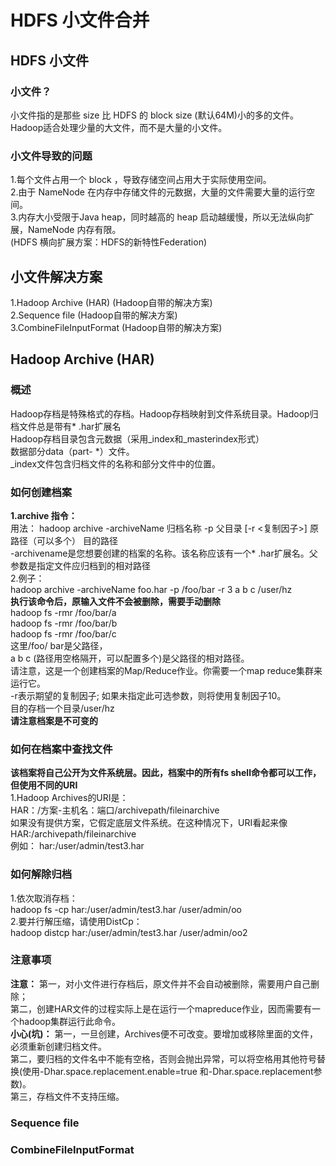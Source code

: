 # HDFS 小文件合并

## HDFS 小文件
### 小文件？
小文件指的是那些 size 比 HDFS 的 block size (默认64M)小的多的文件。Hadoop适合处理少量的大文件，而不是大量的小文件。

### 小文件导致的问题
1.每个文件占用一个 block ，导致存储空间占用大于实际使用空间。  
2.由于 NameNode 在内存中存储文件的元数据，大量的文件需要大量的运行空间。  
3.内存大小受限于Java heap，同时越高的 heap 启动越缓慢，所以无法纵向扩展，NameNode 内存有限。  
(HDFS 横向扩展方案：HDFS的新特性Federation)

## 小文件解决方案  
1.Hadoop Archive (HAR) (Hadoop自带的解决方案)  
2.Sequence file (Hadoop自带的解决方案)  
3.CombineFileInputFormat (Hadoop自带的解决方案)  


<!-- ------------------------------------分割线------------------------------------ -->
## Hadoop Archive (HAR)
### 概述
Hadoop存档是特殊格式的存档。Hadoop存档映射到文件系统目录。Hadoop归档文件总是带有* .har扩展名  
Hadoop存档目录包含元数据（采用_index和_masterindex形式）  
数据部分data（part- *）文件。  
_index文件包含归档文件的名称和部分文件中的位置。   

### 如何创建档案
**1.archive 指令：**  
  用法： hadoop archive -archiveName  归档名称 -p 父目录 [-r <复制因子>]  原路径（可以多个）  目的路径  
  -archivename是您想要创建的档案的名称。该名称应该有一个* .har扩展名。父参数是指定文件应归档到的相对路径  
2.例子：  
  hadoop archive -archiveName foo.har -p /foo/bar -r 3  a b c /user/hz  
**执行该命令后，原输入文件不会被删除，需要手动删除**  
  hadoop fs -rmr /foo/bar/a  
  hadoop fs -rmr /foo/bar/b  
  hadoop fs -rmr /foo/bar/c  
  这里/foo/ bar是父路径，  
  a b c (路径用空格隔开，可以配置多个)是父路径的相对路径。  
  请注意，这是一个创建档案的Map/Reduce作业。你需要一个map reduce集群来运行它。  
  -r表示期望的复制因子; 如果未指定此可选参数，则将使用复制因子10。  
  目的存档一个目录/user/hz  
**请注意档案是不可变的**

### 如何在档案中查找文件 
**该档案将自己公开为文件系统层。因此，档案中的所有fs shell命令都可以工作，但使用不同的URI**  
1.Hadoop Archives的URI是：  
  HAR：/方案-主机名：端口/archivepath/fileinarchive  
  如果没有提供方案，它假定底层文件系统。在这种情况下，URI看起来像  
  HAR:/archivepath/fileinarchive  
例如：
  har:/user/admin/test3.har

### 如何解除归档
1.依次取消存档：  
  hadoop fs -cp har:/user/admin/test3.har /user/admin/oo  
2.要并行解压缩，请使用DistCp：  
  hadoop distcp har:/user/admin/test3.har /user/admin/oo2   

### 注意事项
**注意：**
第一，对小文件进行存档后，原文件并不会自动被删除，需要用户自己删除；  
第二，创建HAR文件的过程实际上是在运行一个mapreduce作业，因而需要有一个hadoop集群运行此命令。  
**小心(坑)：**
第一，一旦创建，Archives便不可改变。要增加或移除里面的文件，必须重新创建归档文件。  
第二，要归档的文件名中不能有空格，否则会抛出异常，可以将空格用其他符号替换(使用-Dhar.space.replacement.enable=true 和-Dhar.space.replacement参数)。  
第三，存档文件不支持压缩。  


<!-- ------------------------------------分割线------------------------------------ -->
### Sequence file

### CombineFileInputFormat






